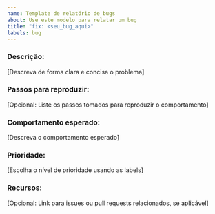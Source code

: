```yaml
---
name: Template de relatório de bugs
about: Use este modelo para relatar um bug
title: "fix: <seu_bug_aqui>"
labels: bug
---
```


### Descrição:

[Descreva de forma clara e concisa o problema]

### Passos para reproduzir:

[Opcional: Liste os passos tomados para reproduzir o comportamento]

### Comportamento esperado:

[Descreva o comportamento esperado]

### Prioridade:

[Escolha o nível de prioridade usando as labels]

### Recursos:

[Opcional: Link para issues ou pull requests relacionados, se aplicável]
